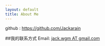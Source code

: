 ```yaml
---
layout: default
title: About Me
---
```


github : <https://github.com/Jackarain>

##我的联系方式
Email: [jack.wgm AT gmail.com](mailto:jack.wgm@gmail.com)  

<!-- <a href="http://weibo.com/u/1292997095?s=6uyXnP" target="_blank"><img border="0" src="http://service.t.sina.com.cn/widget/qmd/1292997095/b5a9690c/4.png"/></a> -->

